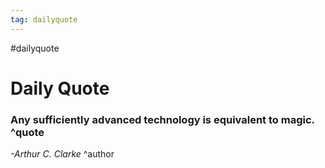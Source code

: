 ```yaml
---
tag: dailyquote
---
```


#dailyquote

# Daily Quote

### Any sufficiently advanced technology is equivalent to magic. ^quote
*-Arthur C. Clarke* ^author
